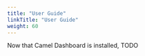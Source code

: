 ```yaml
---
title: "User Guide"
linkTitle: "User Guide"
weight: 60
---
```




Now that Camel Dashboard is installed, TODO




